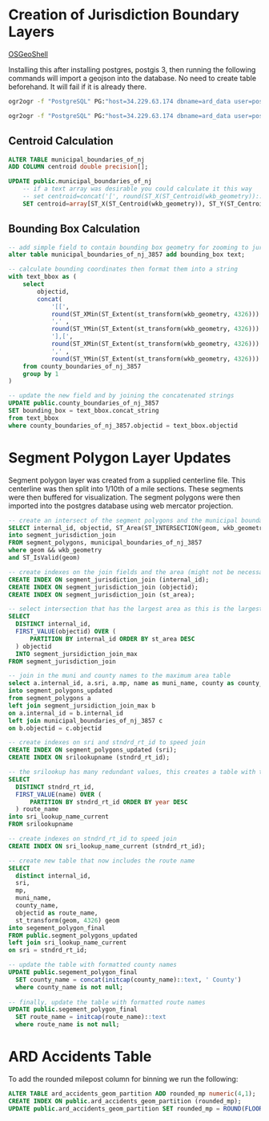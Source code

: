 # Creation of Jurisdiction Boundary Layers

[OSGeoShell](https://trac.osgeo.org/osgeo4w/)

Installing this after installing postgres, postgis 3, then running the following commands will import a geojson into the database. No need to create table beforehand. It will fail if it is already there.

```bash
ogr2ogr -f "PostgreSQL" PG:"host=34.229.63.174 dbname=ard_data user=postgres password=GPI2021!" "C:\Users\mcollins\OneDrive - Greenman-Pedersen, Inc\Downloads\Municipal_Boundaries_of_NJ.geojson" -nln municipal_boundaries_of_nj -append

ogr2ogr -f "PostgreSQL" PG:"host=34.229.63.174 dbname=ard_data user=postgres password=GPI2021!" "C:\Users\mcollins\OneDrive - Greenman-Pedersen, Inc\Downloads\County_Boundaries_of_NJ.geojson" -nln county_boundaries_of_nj -append
```

## Centroid Calculation

```sql
ALTER TABLE municipal_boundaries_of_nj
ADD COLUMN centroid double precision[];

UPDATE public.municipal_boundaries_of_nj
    -- if a text array was desirable you could calculate it this way
    -- set centroid=concat('[', round(ST_X(ST_Centroid(wkb_geometry))::numeric, 4), round(ST_Y(ST_Centroid(wkb_geometry))::numeric,4), ']');
    SET centroid=array[ST_X(ST_Centroid(wkb_geometry)), ST_Y(ST_Centroid(wkb_geometry))]
  ```
  
## Bounding Box Calculation
```sql
-- add simple field to contain bounding box geometry for zooming to jurisdiction
alter table municipal_boundaries_of_nj_3857 add bounding_box text;

-- calculate bounding coordinates then format them into a string
with text_bbox as (
	select 
		objectid, 
		concat(
			'[[', 
			round(ST_XMin(ST_Extent(st_transform(wkb_geometry, 4326)))::numeric, 4), 
			',' , 
			round(ST_YMin(ST_Extent(st_transform(wkb_geometry, 4326)))::numeric, 4), 
			'],[', 
			round(ST_XMin(ST_Extent(st_transform(wkb_geometry, 4326)))::numeric, 4), 
			',' , 
			round(ST_YMin(ST_Extent(st_transform(wkb_geometry, 4326)))::numeric, 4),']]') concat_string
	from county_boundaries_of_nj_3857
	group by 1
)

-- update the new field and by joining the concatenated strings
UPDATE public.county_boundaries_of_nj_3857
SET bounding_box = text_bbox.concat_string
from text_bbox
where county_boundaries_of_nj_3857.objectid = text_bbox.objectid
```


# Segment Polygon Layer Updates
Segment polygon layer was created from a supplied centerline file. This centerline was then split into 1/10th of a mile sections. These segments were then buffered for visualization. The segment polygons were then imported into the postgres database using web mercator projection.
  ```sql
  -- create an intersect of the segment polygons and the municipal boundaries
SELECT internal_id, objectid, ST_Area(ST_INTERSECTION(geom, wkb_geometry))
into segment_jurisdiction_join
FROM segment_polygons, municipal_boundaries_of_nj_3857
where geom && wkb_geometry
and ST_IsValid(geom)

-- create indexes on the join fields and the area (might not be necessary)
CREATE INDEX ON segment_jurisdiction_join (internal_id);
CREATE INDEX ON segment_jurisdiction_join (objectid);
CREATE INDEX ON segment_jurisdiction_join (st_area);

-- select intersection that has the largest area as this is the largest overlap
SELECT 
	DISTINCT internal_id, 
	FIRST_VALUE(objectid) OVER (
		PARTITION BY internal_id ORDER BY st_area DESC
	) objectid
	INTO segment_jursidiction_join_max
FROM segment_jurisdiction_join

-- join in the muni and county names to the maximum area table
select a.internal_id, a.sri, a.mp, name as muni_name, county as county_name, a.geom
into segment_polygons_updated
from segment_polygons a
left join segment_jursidiction_join_max b
on a.internal_id = b.internal_id
left join municipal_boundaries_of_nj_3857 c
on b.objectid = c.objectid

-- create indexes on sri and stndrd_rt_id to speed join
CREATE INDEX ON segment_polygons_updated (sri);
CREATE INDEX ON srilookupname (stndrd_rt_id);

-- the srilookup has many redundant values, this creates a table with the most recent (by year) entry
SELECT 
	DISTINCT stndrd_rt_id, 
	FIRST_VALUE(name) OVER (
		PARTITION BY stndrd_rt_id ORDER BY year DESC
	) route_name
into sri_lookup_name_current
FROM srilookupname

-- create indexes on stndrd_rt_id to speed join
CREATE INDEX ON sri_lookup_name_current (stndrd_rt_id);

-- create new table that now includes the route name
SELECT
	distinct internal_id,
	sri, 
	mp, 
	muni_name, 
	county_name,
	objectid as route_name, 
	st_transform(geom, 4326) geom
into segement_polygon_final
FROM public.segment_polygons_updated
left join sri_lookup_name_current
on sri = stndrd_rt_id;

-- update the table with formatted county names
UPDATE public.segement_polygon_final
	SET county_name = concat(initcap(county_name)::text, ' County')
	where county_name is not null;
	
-- finally, update the table with formatted route names
UPDATE public.segement_polygon_final
	SET route_name = initcap(route_name)::text
	where route_name is not null;
```

# ARD Accidents Table


To add the rounded milepost column for binning we run the following:
```sql
ALTER TABLE ard_accidents_geom_partition ADD rounded_mp numeric(4,1);
CREATE INDEX ON public.ard_accidents_geom_partition (rounded_mp);
UPDATE public.ard_accidents_geom_partition SET rounded_mp = ROUND(FLOOR(milepost * 10) / 10, 1);
```
